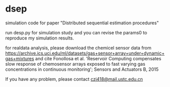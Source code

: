 # dsep
simulation code for paper "Distributed sequential estimation procedures"

run desp.py for simulation study and you can revise the params0 to reproduce my simulation results.

for realdata analysis, please download the chemicel sensor data from
https://archive.ics.uci.edu/ml/datasets/gas+sensor+array+under+dynamic+gas+mixtures
and cite Fonollosa et al. 'Reservoir Computing compensates slow response of chemosensor arrays exposed to fast varying gas concentrations in continuous monitoring'; Sensors and Actuators B, 2015

If you have any problem, please contact czj418@mail.ustc.edu.cn
